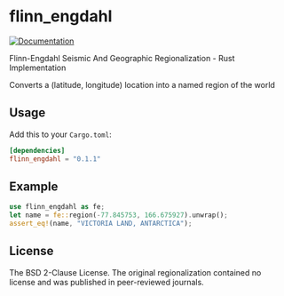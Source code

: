flinn_engdahl
=============

[![Documentation](https://docs.rs/flinn_engdahl/badge.svg)](https://docs.rs/flinn_engdahl)

Flinn-Engdahl Seismic And Geographic Regionalization - Rust Implementation

Converts a (latitude, longitude) location into a named region of the world

## Usage

Add this to your `Cargo.toml`:

```toml
[dependencies]
flinn_engdahl = "0.1.1"
```

## Example

```rust
use flinn_engdahl as fe;
let name = fe::region(-77.845753, 166.675927).unwrap();
assert_eq!(name, "VICTORIA LAND, ANTARCTICA");
```

## License

The BSD 2-Clause License. The original regionalization contained no license 
and was published in peer-reviewed journals.


